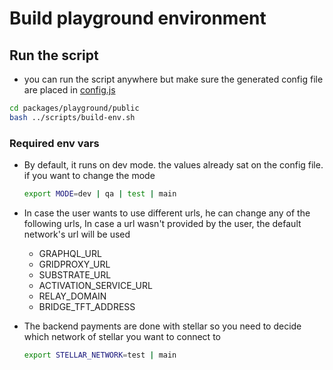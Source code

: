 # Build playground environment

## Run the script

- you can run the script anywhere but make sure the generated config file are placed in [config.js](../public/config.js)

```bash
cd packages/playground/public
bash ../scripts/build-env.sh
```

### Required env vars

- By default, it runs on dev mode. the values already sat on the config file. if you want to change the mode

  ```bash
  export MODE=dev | qa | test | main
  ```

- In case the user wants to use different urls, he can change any of the following urls, In case a url wasn't provided by the user, the default network's url will be used

  - GRAPHQL_URL
  - GRIDPROXY_URL
  - SUBSTRATE_URL
  - ACTIVATION_SERVICE_URL
  - RELAY_DOMAIN
  - BRIDGE_TFT_ADDRESS

- The backend payments are done with stellar so you need to decide which network of stellar you want to connect to

  ```bash
  export STELLAR_NETWORK=test | main
  ```
